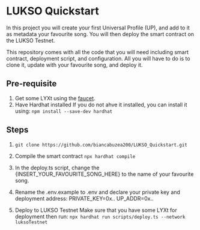 # LUKSO Quickstart

In this project you will create your first Universal Profile (UP), and add to it as metadata your favourite song. You will then deploy the smart contract on the LUKSO Testnet.

This repository comes with all the code that you will need including smart contract, deployment script, and configuration. All you will have to do is to clone it, update with your favourite song, and deploy it.

## Pre-requisite

1. Get some LYXt using the [faucet](https://faucet.testnet.lukso.network).
2. Have Hardhat installed
   If you do not ahve it installed, you can install it using:
   `npm install --save-dev hardhat`

## Steps

1. `git clone https://github.com/biancabuzea200/LUKSO_Quickstart.git`

2. Compile the smart contract
   `npx hardhat compile`

3. In the deploy.ts script, change the {INSERT_YOUR_FAVOURITE_SONG_HERE} to the name of your favourite song.

4. Rename the .env.example to .env and declare your private key and deployment address:
   PRIVATE_KEY=0x..
   UP_ADDR=0x..

5. Deploy to LUKSO Testnet
   Make sure that you have some LYXt for deployment then run:
   `npx hardhat run scripts/deploy.ts --network luksoTestnet`
